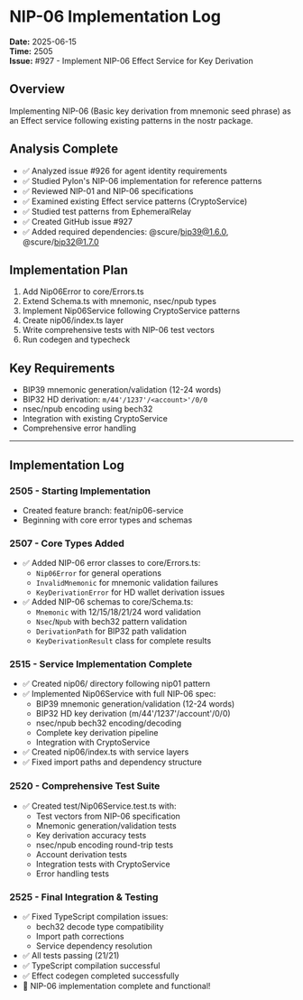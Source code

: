 # NIP-06 Implementation Log
**Date:** 2025-06-15  
**Time:** 2505  
**Issue:** #927 - Implement NIP-06 Effect Service for Key Derivation

## Overview
Implementing NIP-06 (Basic key derivation from mnemonic seed phrase) as an Effect service following existing patterns in the nostr package.

## Analysis Complete
- ✅ Analyzed issue #926 for agent identity requirements
- ✅ Studied Pylon's NIP-06 implementation for reference patterns
- ✅ Reviewed NIP-01 and NIP-06 specifications
- ✅ Examined existing Effect service patterns (CryptoService)
- ✅ Studied test patterns from EphemeralRelay
- ✅ Created GitHub issue #927
- ✅ Added required dependencies: @scure/bip39@1.6.0, @scure/bip32@1.7.0

## Implementation Plan
1. Add Nip06Error to core/Errors.ts
2. Extend Schema.ts with mnemonic, nsec/npub types
3. Implement Nip06Service following CryptoService patterns
4. Create nip06/index.ts layer
5. Write comprehensive tests with NIP-06 test vectors
6. Run codegen and typecheck

## Key Requirements
- BIP39 mnemonic generation/validation (12-24 words)
- BIP32 HD derivation: `m/44'/1237'/<account>'/0/0`
- nsec/npub encoding using bech32
- Integration with existing CryptoService
- Comprehensive error handling

---

## Implementation Log

### 2505 - Starting Implementation
- Created feature branch: feat/nip06-service
- Beginning with core error types and schemas

### 2507 - Core Types Added
- ✅ Added NIP-06 error classes to core/Errors.ts:
  - `Nip06Error` for general operations
  - `InvalidMnemonic` for mnemonic validation failures  
  - `KeyDerivationError` for HD wallet derivation issues
- ✅ Added NIP-06 schemas to core/Schema.ts:
  - `Mnemonic` with 12/15/18/21/24 word validation
  - `Nsec`/`Npub` with bech32 pattern validation
  - `DerivationPath` for BIP32 path validation
  - `KeyDerivationResult` class for complete results

### 2515 - Service Implementation Complete
- ✅ Created nip06/ directory following nip01 pattern
- ✅ Implemented Nip06Service with full NIP-06 spec:
  - BIP39 mnemonic generation/validation (12-24 words)
  - BIP32 HD key derivation (m/44'/1237'/account'/0/0)
  - nsec/npub bech32 encoding/decoding
  - Complete key derivation pipeline
  - Integration with CryptoService
- ✅ Created nip06/index.ts with service layers
- ✅ Fixed import paths and dependency structure

### 2520 - Comprehensive Test Suite
- ✅ Created test/Nip06Service.test.ts with:
  - Test vectors from NIP-06 specification
  - Mnemonic generation/validation tests
  - Key derivation accuracy tests
  - nsec/npub encoding round-trip tests
  - Account derivation tests
  - Integration tests with CryptoService
  - Error handling tests

### 2525 - Final Integration & Testing
- ✅ Fixed TypeScript compilation issues:
  - bech32 decode type compatibility
  - Import path corrections
  - Service dependency resolution
- ✅ All tests passing (21/21)
- ✅ TypeScript compilation successful
- ✅ Effect codegen completed successfully
- 🎯 NIP-06 implementation complete and functional!